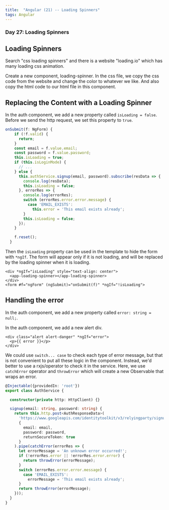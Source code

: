 ```yaml
---
title:  "Angular (21) -- Loading Spinners"
tags: Angular
---
```


### Day 27: Loading Spinners

## Loading Spinners

Search "css loading spinners" and there is a website "loading.io" which has many loading css animation.

Create a new component, loading-spinner. In the css file, we copy the css code from the website and change the color 
to whatever we like. And also copy the html code to our html file in this component.

## Replacing the Content with a Loading Spinner

In the auth component, we add a new property called `isLoading = false`. Before we send the http request, we set this
 property to `true`.

```typescript
onSubmit(f: NgForm) {
    if (!f.valid) {
      return;
    }
    const email = f.value.email;
    const password = f.value.password;
    this.isLoading = true;
    if (this.isLoginMode) {
      // ...
    } else {
      this.authService.signup(email, password).subscribe(resData => {
        console.log(resData);
        this.isLoading = false;
      }, errorRes => {
        console.log(errorRes);
        switch (errorRes.error.error.message) {
          case 'EMAIL_EXISTS':
            this.error = 'This email exists already';
        }
        this.isLoading = false;
      });
    }

    f.reset();
  }
```

Then the `isLoading` property can be used in the template to hide the form with `*ngIf`. The form will appear only if
 it is not loading, and will be replaced by the loading spinner when it is loading.
 
```angular2html
<div *ngIf="isLoading" style="text-align: center">
  <app-loading-spinner></app-loading-spinner>
</div>
<form #f="ngForm" (ngSubmit)="onSubmit(f)" *ngIf="!isLoading">
```

## Handling the error

In the auth component, we add a new property called `error: string = null;`.

In the auth component, we add a new alert div.

```angular2html
<div class="alert alert-danger" *ngIf="error">
  <p>{{ error }}</p>
</div>
```

We could use `switch... case` to check each type of error message, but that is not convenient to put all these logic 
in the component. Instead, we'd better to use a rxjs/operator to check it in the service. Here, we use `catchError` 
operator and `throwError` which will create a new Observable that wraps an error.

```typescript
@Injectable({providedIn: 'root'})
export class AuthService {

  constructor(private http: HttpClient) {}

  signup(email: string, password: string) {
    return this.http.post<AuthResponseData>(
      'https://www.googleapis.com/identitytoolkit/v3/relyingparty/signupNewUser?key=AIzaSyCQUonbyGcWNNCk-jS2WWkgpR3U0TtkIdA',
      {
        email: email,
        password: password,
        returnSecureToken: true
      }
    ).pipe(catchError(errorRes => {
      let errorMessage = 'An unknown error occurred!';
      if (!errorRes.error || !errorRes.error.error) {
        return throwError(errorMessage);
      }
      switch (errorRes.error.error.message) {
        case 'EMAIL_EXISTS':
          errorMessage = 'This email exists already';
      }
      return throwError(errorMessage);
    }));
  }
}

```



